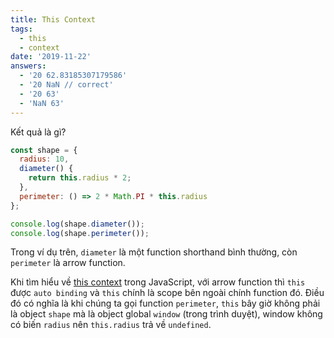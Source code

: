 ```yaml
---
title: This Context
tags:
  - this
  - context
date: '2019-11-22'
answers:
  - '20 62.83185307179586'
  - '20 NaN // correct'
  - '20 63'
  - 'NaN 63'
---
```


Kết quả là gì?

```javascript
const shape = {
  radius: 10,
  diameter() {
    return this.radius * 2;
  },
  perimeter: () => 2 * Math.PI * this.radius
};

console.log(shape.diameter());
console.log(shape.perimeter());
```

<!-- explanation -->

Trong ví dụ trên, `diameter` là một function shorthand bình thường, còn `perimeter` là arrow function.

Khi tìm hiểu về [this context](https://duthaho.com/blogs/js-this-context) trong JavaScript, với arrow function thì `this` được `auto binding` và `this` chính là scope bên ngoài chính function đó. Điều đó có nghĩa là khi chúng ta gọi function `perimeter`, `this` bây giờ không phải là object `shape` mà là object global `window` (trong trình duyệt), window không có biến `radius` nên `this.radius` trả về `undefined`.
